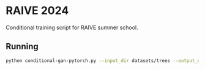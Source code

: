 # RAIVE 2024

Conditional training script for RAIVE summer school.

## Running

```bash
python conditional-gan-pytorch.py --input_dir datasets/trees --output_dir output --epochs 100
```

